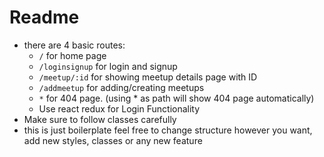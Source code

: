 # Readme

- there are 4 basic routes:
  - `/` for home page
  - `/loginsignup` for login and signup
  - `/meetup/:id` for showing meetup details page with ID
  - `/addmeetup` for adding/creating meetups
  - `*` for 404 page. (using \* as path will show 404 page automatically)
  - Use react redux for Login Functionality
- Make sure to follow classes carefully
- this is just boilerplate feel free to change structure however you want, add new styles, classes or any new feature
